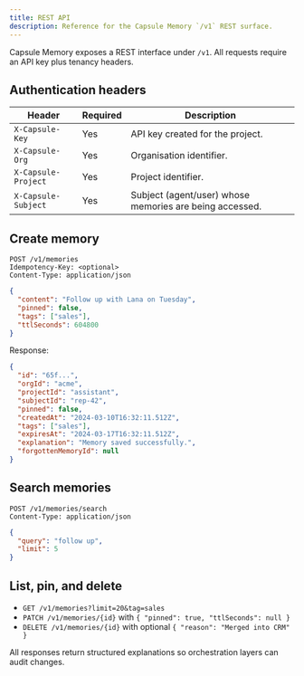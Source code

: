 ```yaml
---
title: REST API
description: Reference for the Capsule Memory `/v1` REST surface.
---
```


Capsule Memory exposes a REST interface under `/v1`. All requests require an API key plus tenancy headers.

## Authentication headers

| Header | Required | Description |
| ------ | -------- | ----------- |
| `X-Capsule-Key` | Yes | API key created for the project. |
| `X-Capsule-Org` | Yes | Organisation identifier. |
| `X-Capsule-Project` | Yes | Project identifier. |
| `X-Capsule-Subject` | Yes | Subject (agent/user) whose memories are being accessed. |

## Create memory

```http
POST /v1/memories
Idempotency-Key: <optional>
Content-Type: application/json
```

```json
{
  "content": "Follow up with Lana on Tuesday",
  "pinned": false,
  "tags": ["sales"],
  "ttlSeconds": 604800
}
```

Response:

```json
{
  "id": "65f...",
  "orgId": "acme",
  "projectId": "assistant",
  "subjectId": "rep-42",
  "pinned": false,
  "createdAt": "2024-03-10T16:32:11.512Z",
  "tags": ["sales"],
  "expiresAt": "2024-03-17T16:32:11.512Z",
  "explanation": "Memory saved successfully.",
  "forgottenMemoryId": null
}
```

## Search memories

```http
POST /v1/memories/search
Content-Type: application/json
```

```json
{
  "query": "follow up",
  "limit": 5
}
```

## List, pin, and delete

- `GET /v1/memories?limit=20&tag=sales`
- `PATCH /v1/memories/{id}` with `{ "pinned": true, "ttlSeconds": null }`
- `DELETE /v1/memories/{id}` with optional `{ "reason": "Merged into CRM" }`

All responses return structured explanations so orchestration layers can audit changes.
